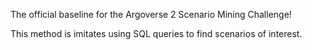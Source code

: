 The official baseline for the Argoverse 2 Scenario Mining Challenge!

This method is imitates using SQL queries to find scenarios of interest.